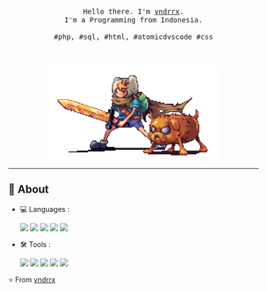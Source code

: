 <p align="center">
  <br>
  <br>
  <br>
  <samp>Hello there. I'm <a href="https://www.instagram.com/vndrxc/?hl=id">vndrrx</a>.<br> I'm a Programming from Indonesia.<br><br>#php, #sql, #html, #atomicdvscode #css</samp>
  <br>
  <br>
  <br>
  <br>
  <img src="https://github.com/selimdoyranli/selimdoyranli/blob/master/preview.gif" width="350" />
</p>

------------


## 🧐 About


- 💻 Languages : 

    <div>
        <code><img height="20" src="https://cdn.svgporn.com/logos/php.svg"></code>
        <code><img height="20" src="https://cdn.svgporn.com/logos/html-5.svg"></code>
        <code><img height="20" src="https://cdn.svgporn.com/logos/css-3.svg"></code>
        <code><img height="20" src="https://cdn.svgporn.com/logos/laravel.svg"></code>
        <code><img height="20" src="https://cdn.svgporn.com/logos/java.svg"></code>
    </div>
    
- 🛠 Tools : 

    <div>
        <code><img height="20" src="https://cdn.svgporn.com/logos/sublimetext-icon.svg"></code>
        <code><img height="20" src="https://cdn.svgporn.com/logos/visual-studio-code.svg"></code>
        <code><img height="20" src="https://cdn.svgporn.com/logos/adobe-after-effects.svg"></code>
        <code><img height="20" src="https://cdn.svgporn.com/logos/adobe-photoshop.svg"></code>
        <code><img height="20" src="https://cdn.svgporn.com/logos/figma.svg"></code>
    </div>
    
    


⭐️ From [vndrrx](https://github.com/vndrrx)
